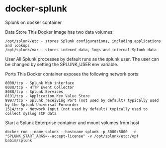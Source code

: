# docker-splunk
Splunk on docker container

Data Store
This Docker image has two data volumes:
```
/opt/splunk/etc - stores Splunk configurations, including applications and lookups
/opt/splunk/var - stores indexed data, logs and internal Splunk data
```

User
All Splunk processes by default runs as the splunk user. The user can be changed by setting the SPLUNK_USER env variable.

Ports
This Docker container exposes the following network ports:
```
8000/tcp - Splunk Web interface
8088/tcp - HTTP Event Collector
8088/tcp - Splunk Services
8191/tcp - Application Key Value Store
9997/tcp - Splunk receiving Port (not used by default) typically used by the Splunk Universal Forwarder
1514/tcp - Network Input (not used by default) typically used to collect syslog TCP data
```

Start a Splunk Enterprise container and mount volumes from host
```
docker run --name splunk --hostname splunk -p 8000:8000  -e "SPLUNK_START_ARGS=--accept-license" -v /opt/splunk/etc:/opt babim/splunk
```